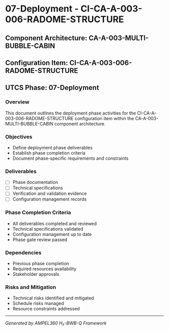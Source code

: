# 07-Deployment - CI-CA-A-003-006-RADOME-STRUCTURE

## Component Architecture: CA-A-003-MULTI-BUBBLE-CABIN
## Configuration Item: CI-CA-A-003-006-RADOME-STRUCTURE
## UTCS Phase: 07-Deployment

### Overview
This document outlines the deployment phase activities for the CI-CA-A-003-006-RADOME-STRUCTURE configuration item within the CA-A-003-MULTI-BUBBLE-CABIN component architecture.

### Objectives
- Define deployment phase deliverables
- Establish phase completion criteria
- Document phase-specific requirements and constraints

### Deliverables
- [ ] Phase documentation
- [ ] Technical specifications
- [ ] Verification and validation evidence
- [ ] Configuration management records

### Phase Completion Criteria
- All deliverables completed and reviewed
- Technical specifications validated
- Configuration management up to date
- Phase gate review passed

### Dependencies
- Previous phase completion
- Required resources availability
- Stakeholder approvals

### Risks and Mitigation
- Technical risks identified and mitigated
- Schedule risks managed
- Resource constraints addressed

---
*Generated by AMPEL360 H₂-BWB-Q Framework*

